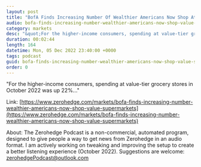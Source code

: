 ```yaml
---
layout: post
title: "BofA Finds Increasing Number Of Wealthier Americans Now Shop At Value Supermarkets"
audio: bofa-finds-increasing-number-wealthier-americans-now-shop-value-supermarkets-0
category: markets
desc: "&quot;For the higher-income consumers, spending at value-tier grocery stores in October 2022 was up 22%...&quot;"
duration: 00:02:44
length: 164
datetime: Mon, 05 Dec 2022 23:40:00 +0000
tags: podcast
guid: bofa-finds-increasing-number-wealthier-americans-now-shop-value-supermarkets-0
order: 0
---
```

&quot;For the higher-income consumers, spending at value-tier grocery stores in October 2022 was up 22%...&quot;

Link: [https://www.zerohedge.com/markets/bofa-finds-increasing-number-wealthier-americans-now-shop-value-supermarkets](https://www.zerohedge.com/markets/bofa-finds-increasing-number-wealthier-americans-now-shop-value-supermarkets)

About: The Zerohedge Podcast is a non-commercial, automated program, designed to give people a way to get news from Zerohedge in an audio format.  I am actively working on tweaking and improving the setup to create a better listening experience (October 2022).  Suggestions are welcome: [zerohedgePodcast@outlook.com](mailto:zerohedgePodcast@outlook.com)